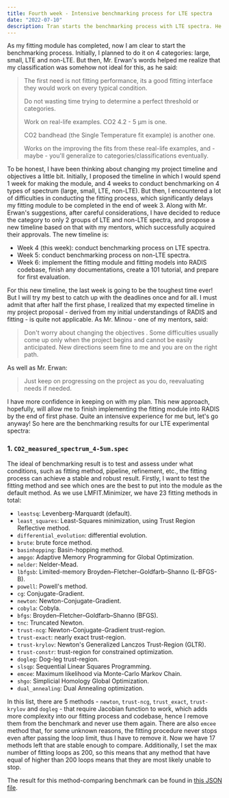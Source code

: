 ```yaml
---
title: Fourth week - Intensive benchmarking process for LTE spectra
date: "2022-07-10"
description: Tran starts the benchmarking process with LTE spectra. He takes a spectrum and intensively fits, fits, and fits again with different conditions, log them all, then move to the next spectrum. Every night spectrum fitting appears in his dream, along with constant trauma.
---
```


As my fitting module has completed, now I am clear to start the benchmarking process. Initially, I planned to do it on 4 categories: large, small, LTE and non-LTE. But then, Mr. Erwan's words helped me realize that my classification was somehow not ideal for this, as he said:

> The first need is not fitting performance, its a good fitting interface they would work on every typical condition.
>
> Do not wasting time trying to determine a perfect threshold or categories.
>
> Work on real-life examples. CO2 4.2 - 5 µm is one.
>
> CO2 bandhead (the Single Temperature fit example) is another one.
>
> Works on the improving the fits from these real-life examples,
> and - maybe - you'll generalize to categories/classifications eventually.

To be honest, I have been thinking about changing my project timeline and objectives a little bit. Initially, I proposed the timeline in which I would spend 1 week for making the module, and 4 weeks to conduct benchmarking on 4 types of spectrum (large, small, LTE, non-LTE). But then, I encountered a lot of difficulties in conducting the fitting process, which significantly delays my fitting module to be completed in the end of week 3. Along with Mr. Erwan's suggestions, after careful considerations, I have decided to reduce the category to only 2 groups of LTE and non-LTE spectra, and propose a new timeline based on that with my mentors, which successfully acquired their approvals. The new timeline is:

- Week 4 (this week): conduct benchmarking process on LTE spectra.
- Week 5: conduct benchmarking process on non-LTE spectra.
- Week 6: implement the fitting module and fitting models into RADIS codebase, finish any documentations, create a 101 tutorial, and prepare for first evaluation.

For this new timeline, the last week is going to be the toughest time ever! But I will try my best to catch up with the deadlines once and for all. I must admit that after half the first phase, I realized that my expected timeline in my project proposal - derived from my initial understandings of RADIS and fitting - is quite not applicable. As Mr. Minou - one of my mentors, said:

> Don't worry about changing the objectives . Some difficulties usually come up only when the project begins and cannot
> be easily anticipated. New directions seem fine to me and you are on the right path.

As well as Mr. Erwan:

> Just keep on progressing on the project as you do, reevaluating needs if needed.

 I have more confidence in keeping on with my plan. This new approach, hopefully, will allow me to finish implementing the fitting module into RADIS by the end of first phase. Quite an intensive experience for me but, let's go anyway! So here are the benchmarking results for our LTE experimental spectra:

 ### 1. `CO2_measured_spectrum_4-5um.spec`

 The ideal of benchmarking result is to test and assess under what conditions, such as fitting method, pipeline, refinement, etc., the fitting process can achieve a stable and robust result. Firstly, I want to test the fitting method and see which ones are the best to put into the module as the default method. As we use LMFIT.Minimizer, we have 23 fitting methods in total:

- `leastsq`: Levenberg-Marquardt (default).
- `least_squares`: Least-Squares minimization, using Trust Region Reflective method.
- `differential_evolution`: differential evolution.
- `brute`: brute force method.
- `basinhopping`: Basin-hopping method.
- `ampgo`: Adaptive Memory Programming for Global Optimization.
- `nelder`: Nelder-Mead.
- `lbfgsb`: Limited-memory Broyden–Fletcher–Goldfarb–Shanno (L-BFGS-B).
- `powell`: Powell's method.
- `cg`: Conjugate-Gradient.
- `newton`: Newton-Conjugate-Gradient.
- `cobyla`: Cobyla.
- `bfgs`: Broyden–Fletcher–Goldfarb–Shanno (BFGS).
- `tnc`: Truncated Newton.
- `trust-ncg`: Newton-Conjugate-Gradient trust-region.
- `trust-exact`: nearly exact trust-region.
- `trust-krylov`: Newton's Generalized Lanczos Trust-Region (GLTR).
- `trust-constr`: trust-region for constrained optimization.
- `dogleg`: Dog-leg trust-region.
- `slsqp`: Sequential Linear Squares Programming.
- `emcee`: Maximum likelihood via Monte-Carlo Markov Chain.
- `shgo`: Simplicial Homology Global Optimization.
- `dual_annealing`: Dual Annealing optimization.

In this list, there are 5 methods - `newton`, `trust-ncg`, `trust_exact`, `trust-krylov` and `dogleg` - that require Jacobian function to work, which adds more complexity into our fitting process and codebase, hence I remove them from the benchmark and never use them again. There are also `emcee` method that, for some unknown reasons, the fitting procedure never stops even after passing the loop limit, thus I have to remove it. Now we have 17 methods left that are stable enough to compare. Additionally, I set the max number of fitting loops as 200, so this means that any method that have equal of higher than 200 loops means that they are most likely unable to stop.

The result for this method-comparing benchmark can be found in [this JSON file](./method_comparison.txt).